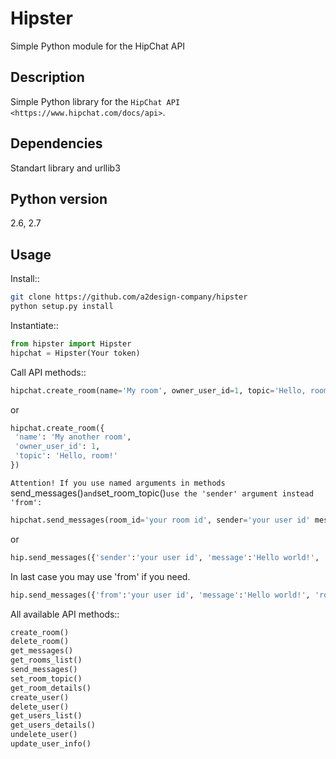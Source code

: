 Hipster
=======

Simple Python module for the HipChat API

Description
-----------

Simple Python library for the `HipChat API <https://www.hipchat.com/docs/api>`. 

Dependencies
------------
Standart library and urllib3

Python version
------------
 2.6, 2.7

Usage
-----

Install::

```bash
git clone https://github.com/a2design-company/hipster
python setup.py install
````

Instantiate::
```python
from hipster import Hipster
hipchat = Hipster(Your token)
```

Call API methods::

```python
hipchat.create_room(name='My room', owner_user_id=1, topic='Hello, room!')
```
or

```python
hipchat.create_room({
 'name': 'My another room',
 'owner_user_id': 1,
 'topic': 'Hello, room!'
})
```
`Attention! If you use named arguments in methods `send_messages()` and `set_room_topic()` use the 'sender' argument instead 'from': `

```python
hipchat.send_messages(room_id='your room id', sender='your user id' message='Hello, room!')
```
or
```python
hip.send_messages({'sender':'your user id', 'message':'Hello world!', 'room_id':'your room id'})
```
In last case you may use 'from' if you need.

```python
hip.send_messages({'from':'your user id', 'message':'Hello world!', 'room_id':'your room id'})
```

All available API methods::

```python
create_room()
delete_room()
get_messages()
get_rooms_list()
send_messages()
set_room_topic()
get_room_details()
create_user()
delete_user()
get_users_list()
get_users_details()
undelete_user()
update_user_info()




